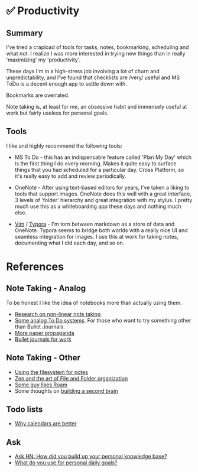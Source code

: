 # ✅ Productivity

## Summary

I've tried a crapload of tools for tasks, notes, bookmarking, scheduling and
what not. I realize I was more interested in trying new things than in really
'maximizing' my 'productivity'.

These days I'm in a high-stress job involving a lot of churn and
unpredictability, and I've found that checklists are /very/ useful and MS ToDo
is a decent enough app to settle down with.

Bookmarks are overrated.

Note taking is, at least for me, an obsessive habit
and immensely useful at work but fairly useless for personal goals.

## Tools

I like and highly recommend the following tools:

- MS To Do - this has an indispensable feature called 'Plan My Day' which is
the first thing I do every morning. Makes it quite easy to surface things that
you had scheduled for a particular day. Cross Platform, so it's really easy to
add and review periodically.

- OneNote - After using text-based editors for years, I've taken a liking to
tools that support images. OneNote does this well with a great interface, 3
levels of 'folder' hierarchy and great integration with my stylus. I pretty
much use this as a whiteboarding app these days and nothing much else.

- [Vim](../../tech/editors.md) / [Typora](https://typora.io/) - I'm torn between
markdown as a store of data and OneNote. Typora seems to bridge both worlds
with a really nice UI and seamless integration for images. I use this at work
for taking notes, documenting what I did each day, and so on.

# References

## Note Taking - Analog

To be honest I like the idea of notebooks more than actually using them.

- [Research on non-linear note taking](http://www.idemployee.id.tue.nl/g.w.m.rauterberg/amme/makany-et-al-2008.pdf)
- [Some analog To Do systems](https://www.hongkiat.com/blog/to-do-lists-by-hand/). For those who
  want to try something other than Bullet Journals.
- [More paper propaganda](https://getpocket.com/explore/item/why-paper-is-the-real-killer-app)
- [Bullet journals for work](https://prettyprintsandpaper.com/2016/02/13/using-a-bullet-journal-at-work/)

## Note Taking - Other

- [Using the filesystem for notes](http://dougist.com/2009/08/file-system-infobase-manager/)
- [Zen and the art of File and Folder organization](https://www.howtogeek.com/howto/15677/zen-and-the-art-of-file-and-folder-organization/)
- [Some guy likes Roam](https://www.nateliason.com/blog/roam)
- Some thoughts on [building a second brain](https://praxis.fortelabs.co/basboverview/)

## Todo lists

- [Why calendars are better](https://getpocket.com/explore/item/why-calendars-are-more-effective-than-to-do-lists)

## Ask

- [Ask HN: How did you build up your personal knowledge base?](https://news.ycombinator.com/item?id=21332957)
- [What do you use for personal daily goals?](https://lobste.rs/s/dcckvi/what_do_you_use_for_personal_daily_goals)
